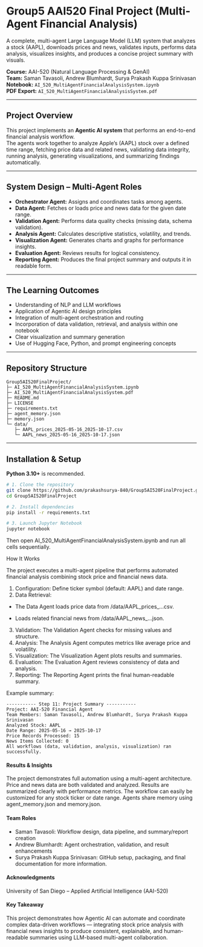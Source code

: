 # Group5 AAI520 Final Project (Multi-Agent Financial Analysis)

A complete, multi-agent Large Language Model (LLM) system that analyzes a stock (AAPL), downloads prices and news, validates inputs, performs data analysis, visualizes insights, and produces a concise project summary with visuals.

**Course:** AAI-520 (Natural Language Processing & GenAI)  
**Team:** Saman Tavasoli, Andrew Blumhardt, Surya Prakash Kuppa Srinivasan  
**Notebook:** `AI_520_MultiAgentFinancialAnalysisSystem.ipynb`  
**PDF Export:** `AI_520_MultiAgentFinancialAnalysisSystem.pdf`

---

## Project Overview

This project implements an **Agentic AI system** that performs an end-to-end financial analysis workflow.  
The agents work together to analyze Apple’s (AAPL) stock over a defined time range, fetching price data and related news, validating data integrity, running analysis, generating visualizations, and summarizing findings automatically.

---

## System Design – Multi-Agent Roles

- **Orchestrator Agent:** Assigns and coordinates tasks among agents.  
- **Data Agent:** Fetches or loads price and news data for the given date range.  
- **Validation Agent:** Performs data quality checks (missing data, schema validation).  
- **Analysis Agent:** Calculates descriptive statistics, volatility, and trends.  
- **Visualization Agent:** Generates charts and graphs for performance insights.  
- **Evaluation Agent:** Reviews results for logical consistency.  
- **Reporting Agent:** Produces the final project summary and outputs it in readable form.

---

## The Learning Outcomes 

- Understanding of NLP and LLM workflows  
- Application of Agentic AI design principles  
- Integration of multi-agent orchestration and routing  
- Incorporation of data validation, retrieval, and analysis within one notebook  
- Clear visualization and summary generation  
- Use of Hugging Face, Python, and prompt engineering concepts  

---


## Repository Structure

```
Group5AI520FinalProject/
├─ AI_520_MultiAgentFinancialAnalysisSystem.ipynb
├─ AI_520_MultiAgentFinancialAnalysisSystem.pdf
├─ README.md
├─ LICENSE
├─ requirements.txt
├─ agent_memory.json
├─ memory.json
└─ data/
   ├─ AAPL_prices_2025-05-16_2025-10-17.csv
   └─ AAPL_news_2025-05-16_2025-10-17.json

```


---

## Installation & Setup

**Python 3.10+** is recommended.

```bash
# 1. Clone the repository
git clone https://github.com/prakashsurya-840/Group5AI520FinalProject.git
cd Group5AI520FinalProject

# 2. Install dependencies
pip install -r requirements.txt

# 3. Launch Jupyter Notebook
jupyter notebook
```
Then open AI_520_MultiAgentFinancialAnalysisSystem.ipynb and run all cells sequentially.


How It Works

The project executes a multi-agent pipeline that performs automated financial analysis combining stock price and financial news data.

1. Configuration: Define ticker symbol (default: AAPL) and date range.
2. Data Retrieval:
  - The Data Agent loads price data from /data/AAPL_prices_...csv.

  - Loads related financial news from /data/AAPL_news_...json.

3. Validation: The Validation Agent checks for missing values and structure.
4. Analysis: The Analysis Agent computes metrics like average price and volatility.
5. Visualization: The Visualization Agent plots results and summaries.
6. Evaluation: The Evaluation Agent reviews consistency of data and analysis.
7. Reporting: The Reporting Agent prints the final human-readable summary.


Example summary:
```
----------- Step 11: Project Summary -----------
Project: AAI-520 Financial Agent
Team Members: Saman Tavasoli, Andrew Blumhardt, Surya Prakash Kuppa Srinivasan
Analyzed Stock: AAPL
Date Range: 2025-05-16 → 2025-10-17
Price Records Processed: 15
News Items Collected: 0
All workflows (data, validation, analysis, visualization) ran successfully.
```

#### Results & Insights
The project demonstrates full automation using a multi-agent architecture.
Price and news data are both validated and analyzed.
Results are summarized clearly with performance metrics.
The workflow can easily be customized for any stock ticker or date range.
Agents share memory using agent_memory.json and memory.json.


#### Team Roles
- Saman Tavasoli: Workflow design, data pipeline, and summary/report creation
- Andrew Blumhardt: Agent orchestration, validation, and result enhancements
- Surya Prakash Kuppa Srinivasan: GitHub setup, packaging, and final documentation
 for more information.


#### Acknowledgments
University of San Diego – Applied Artificial Intelligence (AAI-520)


#### Key Takeaway
This project demonstrates how Agentic AI can automate and coordinate complex data-driven workflows — integrating stock price analysis with financial news insights to produce consistent, explainable, and human-readable summaries using LLM-based multi-agent collaboration.



